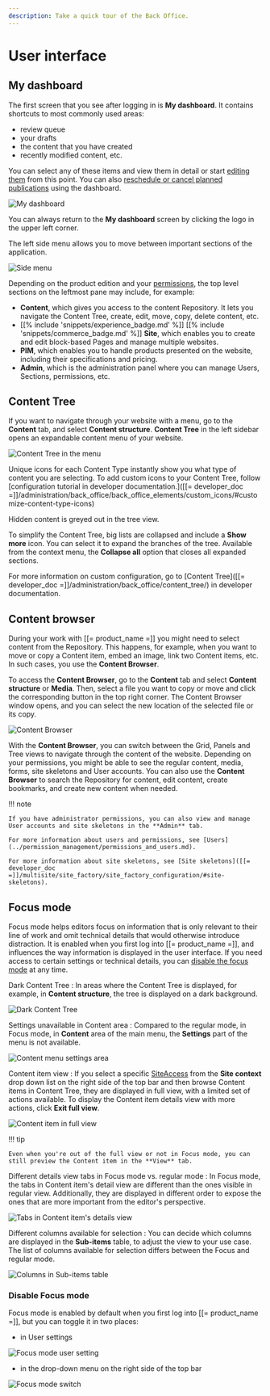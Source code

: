 ```yaml
---
description: Take a quick tour of the Back Office.
---
```


# User interface

## My dashboard

The first screen that you see after logging in is **My dashboard**. 
It contains shortcuts to most commonly used areas:

- review queue
- your drafts
- the content that you have created
- recently modified content, etc.

You can select any of these items and view them in detail or start [editing them](create_edit_content_items.md) from this point.
You can also [reschedule or cancel planned publications](../content_management/schedule_publishing.md#reschedule_or_cancel_publications) using the dashboard.

![My dashboard](img/dashboard.png "My dashboard")

You can always return to the **My dashboard** screen by clicking the logo in the upper left corner.

The left side menu allows you to move between important sections of the application.

![Side menu](img/top_bar.png "Side menu")

Depending on the product edition and your [permissions](../permission_management/permission_system.md), the top level sections on the leftmost pane may include, for example:

- **Content**, which gives you access to the content Repository.
It lets you navigate the Content Tree, create, edit, move, copy, delete content, etc.
- [[% include 'snippets/experience_badge.md' %]] [[% include 'snippets/commerce_badge.md' %]] **Site**, which enables you to create and edit block-based Pages and manage multiple websites.
- **PIM**, which enables you to handle products presented on the website, including their specifications and pricing.
- **Admin**, which is the administration panel where you can manage Users, Sections, permissions, etc.

## Content Tree

If you want to navigate through your website with a menu, go to the **Content** tab, and select **Content structure**.
**Content Tree** in the left sidebar opens an expandable content menu of your website.

![Content Tree in the menu](img/left_menu_tree.png "Content Tree in the menu")

Unique icons for each Content Type instantly show you what type of content you are selecting. To add custom icons to your Content Tree, follow [configuration tutorial in developer documentation.]([[= developer_doc =]]/administration/back_office/back_office_elements/custom_icons/#customize-content-type-icons)

Hidden content is greyed out in the tree view.

To simplify the Content Tree, big lists are collapsed and include a **Show more** icon. 
You can select it to expand the branches of the tree.
Available from the context menu, the **Collapse all** option that closes all expanded sections.

For more information on custom configuration, go to [Content Tree]([[= developer_doc =]]/administration/back_office/content_tree/) in developer documentation.

## Content browser

During your work with [[= product_name =]] you might need to select content from the Repository.
This happens, for example, when you want to move or copy a Content item, embed an image, link two Content items, etc.
In such cases, you use the **Content Browser**.

To access the **Content Browser**, go to the **Content** tab and select **Content structure** or **Media**.
Then, select a file you want to copy or move and click the corresponding button in the top right corner.
The Content Browser window opens, and you can select the new location of the selected file or its copy.

![Content Browser](img/udw.png "Content Browser")

With the **Content Browser**, you can switch between the Grid, Panels and Tree views to navigate through the content of the website.
Depending on your permissions, you might be able to see the regular content, media, forms, site skeletons and User accounts.
You can also use the **Content Browser** to search the Repository for content, edit content, create bookmarks, and create new content when needed.

!!! note

    If you have administrator permissions, you can also view and manage User accounts and site skeletons in the **Admin** tab.

    For more information about users and permissions, see [Users](../permission_management/permissions_and_users.md).

    For more information about site skeletons, see [Site skeletons]([[= developer_doc =]]/multisite/site_factory/site_factory_configuration/#site-skeletons).

## Focus mode

Focus mode helps editors focus on information that is only relevant to their line of work and omit technical details that would otherwise introduce distraction.
It is enabled when you first log into [[= product_name =]], and influences the way information is displayed in the user interface.
If you need access to certain settings or technical details, you can [disable the focus mode](#disable-focus-mode) at any time.

Dark Content Tree
: In areas where the Content Tree is displayed, for example, in **Content structure**, the tree is displayed on a dark background.

![Dark Content Tree](img/FM_dark_content_tree.png "Dark Content Tree")

Settings unavailable in Content area
: Compared to the regular mode, in Focus mode, in **Content** area of the main menu, the **Settings** part of the menu is not available.

![Content menu settings area](img/FM_menu_settings.png "Content menu settings area")

Content item view
: If you select a specific [SiteAccess](translate_content.md#siteaccess) from the **Site context** drop down list on the right side of the top bar and then browse Content items in Content Tree, they are displayed in full view, with a limited set of actions available.
To display the Content item details view with more actions, click **Exit full view**.

![Content item in full view](img/FM_content_item_full_view.png "Content item in full view")

!!! tip

    Even when you're out of the full view or not in Focus mode, you can still preview the Content item in the **View** tab.

Different details view tabs in Focus mode vs. regular mode
: In Focus mode, the tabs in Content item's detail view are different than the ones visible in regular view.
Additionally, they are displayed in different order to expose the ones that are more important from the editor's perspective.

![Tabs in Content item's details view](img/FM_content_item_tabs_comparison.png "Tabs in Content item's details view")

Different columns available for selection
: You can decide which columns are displayed in the **Sub-items** table, to adjust the view to your use case.
The list of columns available for selection differs between the Focus and regular mode.

![Columns in Sub-items table](img/FM_subitems_column_list_comparison.png "Columns in Sub-items table")

### Disable Focus mode

Focus mode is enabled by default when you first log into [[= product_name =]], but you can toggle it in two places:

- in User settings

![Focus mode user setting](img/FM_user_settings.png "Focus mode user setting")

- in the drop-down menu on the right side of the top bar

![Focus mode switch](img/FM_switch.png "Focus mode switch")